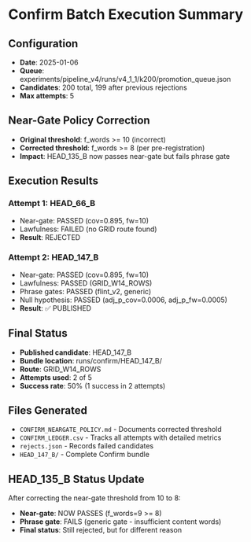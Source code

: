 # Confirm Batch Execution Summary

## Configuration
- **Date**: 2025-01-06
- **Queue**: experiments/pipeline_v4/runs/v4_1_1/k200/promotion_queue.json
- **Candidates**: 200 total, 199 after previous rejections
- **Max attempts**: 5

## Near-Gate Policy Correction
- **Original threshold**: f_words >= 10 (incorrect)
- **Corrected threshold**: f_words >= 8 (per pre-registration)
- **Impact**: HEAD_135_B now passes near-gate but fails phrase gate

## Execution Results

### Attempt 1: HEAD_66_B
- Near-gate: PASSED (cov=0.895, fw=10)
- Lawfulness: FAILED (no GRID route found)
- **Result**: REJECTED

### Attempt 2: HEAD_147_B
- Near-gate: PASSED (cov=0.895, fw=10)
- Lawfulness: PASSED (GRID_W14_ROWS)
- Phrase gates: PASSED (flint_v2, generic)
- Null hypothesis: PASSED (adj_p_cov=0.0006, adj_p_fw=0.0005)
- **Result**: ✅ PUBLISHED

## Final Status
- **Published candidate**: HEAD_147_B
- **Bundle location**: runs/confirm/HEAD_147_B/
- **Route**: GRID_W14_ROWS
- **Attempts used**: 2 of 5
- **Success rate**: 50% (1 success in 2 attempts)

## Files Generated
- `CONFIRM_NEARGATE_POLICY.md` - Documents corrected threshold
- `CONFIRM_LEDGER.csv` - Tracks all attempts with detailed metrics
- `rejects.json` - Records failed candidates
- `HEAD_147_B/` - Complete Confirm bundle

## HEAD_135_B Status Update
After correcting the near-gate threshold from 10 to 8:
- **Near-gate**: NOW PASSES (f_words=9 >= 8)
- **Phrase gate**: FAILS (generic gate - insufficient content words)
- **Final status**: Still rejected, but for different reason